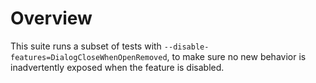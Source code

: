 # Overview

This suite runs a subset of tests with `--disable-features=DialogCloseWhenOpenRemoved`, to make
sure no new behavior is inadvertently exposed when the feature is disabled.
